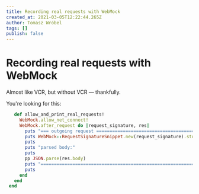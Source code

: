 ```yaml
---
title: Recording real requests with WebMock
created_at: 2021-03-05T12:22:44.265Z
author: Tomasz Wróbel
tags: []
publish: false
---
```


# Recording real requests with WebMock

Almost like VCR, but without VCR — thankfully.

You're looking for this:

```ruby
   def allow_and_print_real_requests!
     WebMock.allow_net_connect!
     WebMock.after_request do |request_signature, res|
       puts "=== outgoing request ========================================"
       puts WebMock::RequestSignatureSnippet.new(request_signature).stubbing_instructions
       puts
       puts "parsed body:"
       puts
       pp JSON.parse(res.body)
       puts "============================================================="
       puts
     end
   end
 end
```
